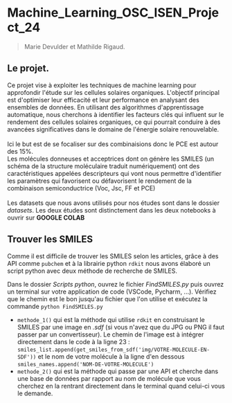 # Machine_Learning_OSC_ISEN_Project_24
>Marie Devulder et Mathilde Rigaud.

## Le projet.
Ce projet vise à exploiter les techniques de machine learning pour approfondir l'étude sur les cellules solaires organiques. L'objectif principal est d'optimiser leur efficacité et leur performance en analysant des ensembles de données. En utilisant des algorithmes d'apprentissage automatique, nous cherchons à identifier les facteurs clés qui influent sur le rendement des cellules solaires organiques, ce qui pourrait conduire à des avancées significatives dans le domaine de l'énergie solaire renouvelable. <br><br>
Ici le but est de se focaliser sur des combinaisions donc le PCE est autour des 15%.<br>
Les molécules donneuses et acceptrices dont on génère les SMILES (un schéma de la structure moléculaire traduit numériquement) ont des caractéristiques appelées descripteurs qui vont nous permettre d'identifier les paramètres qui favorisent ou défavorisent le rendement de la combinaison semiconductrice (Voc, Jsc, FF et PCE)
<br><br>
Les datasets que nous avons utilisés pour nos études sont dans le dossier *datasets*. Les deux études sont distinctement dans les deux notebooks à ouvrir sur **GOOGLE COLAB**

## Trouver les SMILES
Comme il est difficile de trouver les SMILES selon les articles, grâce à des API comme ```pubchem``` et à la librairie python ```rdkit``` nous avons élaboré un script python avec deux méthode de recherche de SMILES.

Dans le dossier *Scripts python*, ouvrez le fichier *FindSMILES.py* puis ouvrez un terminal sur votre application de code (VSCode, Pycharm, ...). Vérifiez que le chemin est le bon jusqu'au fichier que l'on utilise et exécutez la commande ```python FindSMILES.py```
- ```methode_1()``` qui est la méthode qui utilise ```rdkit``` en construisant le SMILES par une image en *.sdf* (si vous n'avez que du JPG ou PNG il faut passer par un convertisseur). Le chemin de l'image est à intégrer directement dans le code à la ligne 23 : ```smiles_list.append(get_smiles_from_sdf('img/VOTRE-MOLECULE-EN-SDF'))``` et le nom de votre molécule à la ligne d'en dessous ```smiles_names.append('NOM-DE-VOTRE-MOLECULE')``` 
- ```methode_2()``` qui est la méthode qui passe par une API et cherche dans une base de données par rapport au nom de molécule que vous cherchez en la rentrant directement dans le terminal quand celui-ci vous le demande.
